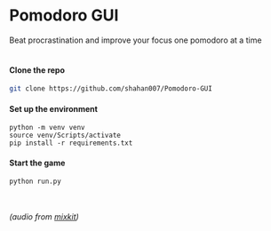 # Pomodoro GUI
Beat procrastination and improve your focus one pomodoro at a time<br><br>

#### Clone the repo
```bash
git clone https://github.com/shahan007/Pomodoro-GUI
```

#### Set up the environment
```console
python -m venv venv
source venv/Scripts/activate
pip install -r requirements.txt
```
#### Start the game
```console
python run.py
```

<br><br>
*(audio from [mixkit](https://mixkit.co/))*
